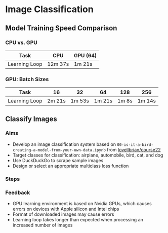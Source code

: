 # Image Classification

## Model Training Speed Comparison

### CPU vs. GPU

| **Task** | **CPU** | **GPU (64)** |
|-----|-----|-----|
| Learning Loop | 12m 37s | 1m 21s |

### GPU: Batch Sizes

| **Task** | **16** | **32** | **64** | **128** | **256** |
|-----|-----|-----|-----|-----|-----|
| Learning Loop | 2m 21s | 1m 53s | 1m 21s | 1m 8s | 1m 14s |

## Classify Images

### Aims
- Develop an image classification system based on `00-is-it-a-bird-creating-a-model-from-your-own-data.ipynb` from [lovellbrian/course22](https://github.com/lovellbrian/course22)
- Target classes for classification: airplane, automobile, bird, cat, and dog
- Use DuckDuckGo to scrape sample images
- Design or select an appropriate multiclass loss function

### Steps

### Feedback
- GPU learning environment is based on Nvidia GPUs, which causes errors on devices with Apple silicon and Intel chips
- Format of downloaded images may cause errors
- Learning loop takes longer than expected when processing an increased number of images
